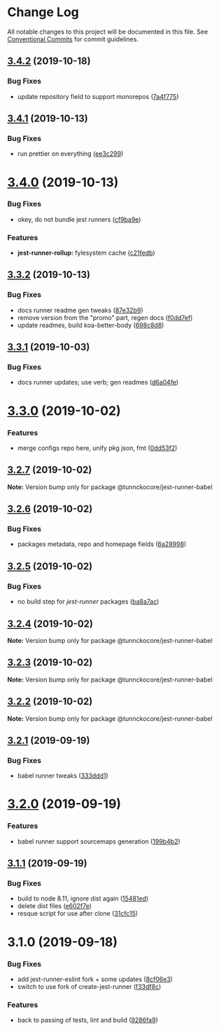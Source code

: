 # Change Log

All notable changes to this project will be documented in this file.
See [Conventional Commits](https://conventionalcommits.org) for commit guidelines.

## [3.4.2](https://github.com/tunnckoCore/opensource/tree/master/@tunnckocore/jest-runner-babel/compare/@tunnckocore/jest-runner-babel@3.4.1...@tunnckocore/jest-runner-babel@3.4.2) (2019-10-18)


### Bug Fixes

* update repository field to support monorepos ([7a4f775](https://github.com/tunnckoCore/opensource/tree/master/@tunnckocore/jest-runner-babel/commit/7a4f775))





## [3.4.1](https://github.com/tunnckoCore/opensource/tree/master/@tunnckocore/jest-runner-babel/compare/@tunnckocore/jest-runner-babel@3.4.0...@tunnckocore/jest-runner-babel@3.4.1) (2019-10-13)


### Bug Fixes

* run prettier on everything ([ee3c299](https://github.com/tunnckoCore/opensource/tree/master/@tunnckocore/jest-runner-babel/commit/ee3c299))





# [3.4.0](https://github.com/tunnckoCore/opensource/tree/master/@tunnckocore/jest-runner-babel/compare/@tunnckocore/jest-runner-babel@3.3.2...@tunnckocore/jest-runner-babel@3.4.0) (2019-10-13)


### Bug Fixes

* okey, do not bundle jest runners ([cf9ba9e](https://github.com/tunnckoCore/opensource/tree/master/@tunnckocore/jest-runner-babel/commit/cf9ba9e))


### Features

* **jest-runner-rollup:** fylesystem cache ([c21fedb](https://github.com/tunnckoCore/opensource/tree/master/@tunnckocore/jest-runner-babel/commit/c21fedb))





## [3.3.2](https://github.com/tunnckoCore/opensource/tree/master/@tunnckocore/jest-runner-babel/compare/@tunnckocore/jest-runner-babel@3.3.1...@tunnckocore/jest-runner-babel@3.3.2) (2019-10-13)


### Bug Fixes

* docs runner readme gen tweaks ([87e32b9](https://github.com/tunnckoCore/opensource/tree/master/@tunnckocore/jest-runner-babel/commit/87e32b9))
* remove version from the "promo" part, regen docs ([f0dd7ef](https://github.com/tunnckoCore/opensource/tree/master/@tunnckocore/jest-runner-babel/commit/f0dd7ef))
* update readmes, build koa-better-body ([698c8d8](https://github.com/tunnckoCore/opensource/tree/master/@tunnckocore/jest-runner-babel/commit/698c8d8))





## [3.3.1](https://github.com/tunnckoCore/opensource/tree/master/@tunnckocore/jest-runner-babel/compare/@tunnckocore/jest-runner-babel@3.3.0...@tunnckocore/jest-runner-babel@3.3.1) (2019-10-03)


### Bug Fixes

* docs runner updates; use verb; gen readmes ([d6a04fe](https://github.com/tunnckoCore/opensource/tree/master/@tunnckocore/jest-runner-babel/commit/d6a04fe))





# [3.3.0](https://github.com/tunnckoCore/opensource/tree/master/@tunnckocore/jest-runner-babel/compare/@tunnckocore/jest-runner-babel@3.2.7...@tunnckocore/jest-runner-babel@3.3.0) (2019-10-02)


### Features

* merge configs repo here, unify pkg json, fmt ([0dd53f2](https://github.com/tunnckoCore/opensource/tree/master/@tunnckocore/jest-runner-babel/commit/0dd53f2))





## [3.2.7](https://github.com/tunnckoCore/opensource/tree/master/@tunnckocore/jest-runner-babel/compare/@tunnckocore/jest-runner-babel@3.2.6...@tunnckocore/jest-runner-babel@3.2.7) (2019-10-02)

**Note:** Version bump only for package @tunnckocore/jest-runner-babel





## [3.2.6](https://github.com/tunnckoCore/opensource/tree/master/@tunnckocore/jest-runner-babel/compare/@tunnckocore/jest-runner-babel@3.2.5...@tunnckocore/jest-runner-babel@3.2.6) (2019-10-02)


### Bug Fixes

* packages metadata, repo and homepage fields ([6a28998](https://github.com/tunnckoCore/opensource/tree/master/@tunnckocore/jest-runner-babel/commit/6a28998))





## [3.2.5](https://github.com/tunnckoCore/opensource/compare/@tunnckocore/jest-runner-babel@3.2.4...@tunnckocore/jest-runner-babel@3.2.5) (2019-10-02)


### Bug Fixes

* no build step for *jest-runner* packages ([ba8a7ac](https://github.com/tunnckoCore/opensource/commit/ba8a7ac))





## [3.2.4](https://github.com/tunnckoCore/opensource/compare/@tunnckocore/jest-runner-babel@3.2.3...@tunnckocore/jest-runner-babel@3.2.4) (2019-10-02)

**Note:** Version bump only for package @tunnckocore/jest-runner-babel





## [3.2.3](https://github.com/tunnckoCore/opensource/compare/@tunnckocore/jest-runner-babel@3.2.2...@tunnckocore/jest-runner-babel@3.2.3) (2019-10-02)

**Note:** Version bump only for package @tunnckocore/jest-runner-babel





## [3.2.2](https://github.com/tunnckoCore/opensource/compare/@tunnckocore/jest-runner-babel@3.2.1...@tunnckocore/jest-runner-babel@3.2.2) (2019-10-02)

**Note:** Version bump only for package @tunnckocore/jest-runner-babel





## [3.2.1](https://github.com/tunnckoCore/opensource/compare/@tunnckocore/jest-runner-babel@3.2.0...@tunnckocore/jest-runner-babel@3.2.1) (2019-09-19)


### Bug Fixes

* babel runner tweaks ([333ddd1](https://github.com/tunnckoCore/opensource/commit/333ddd1))





# [3.2.0](https://github.com/tunnckoCore/opensource/compare/@tunnckocore/jest-runner-babel@3.1.1...@tunnckocore/jest-runner-babel@3.2.0) (2019-09-19)


### Features

* babel runner support sourcemaps generation ([199b4b2](https://github.com/tunnckoCore/opensource/commit/199b4b2))





## [3.1.1](https://github.com/tunnckoCore/opensource/compare/@tunnckocore/jest-runner-babel@3.1.0...@tunnckocore/jest-runner-babel@3.1.1) (2019-09-19)


### Bug Fixes

* build to node 8.11, ignore dist again ([15481ed](https://github.com/tunnckoCore/opensource/commit/15481ed))
* delete dist files ([e602f7e](https://github.com/tunnckoCore/opensource/commit/e602f7e))
* resque script for use after clone ([31cfc15](https://github.com/tunnckoCore/opensource/commit/31cfc15))





# 3.1.0 (2019-09-18)


### Bug Fixes

* add jest-runner-eslint fork + some updates ([8cf06e3](https://github.com/tunnckoCore/opensource/commit/8cf06e3))
* switch to use fork of create-jest-runner ([f33df8c](https://github.com/tunnckoCore/opensource/commit/f33df8c))


### Features

* back to passing of tests, lint and build ([9286fa9](https://github.com/tunnckoCore/opensource/commit/9286fa9))
